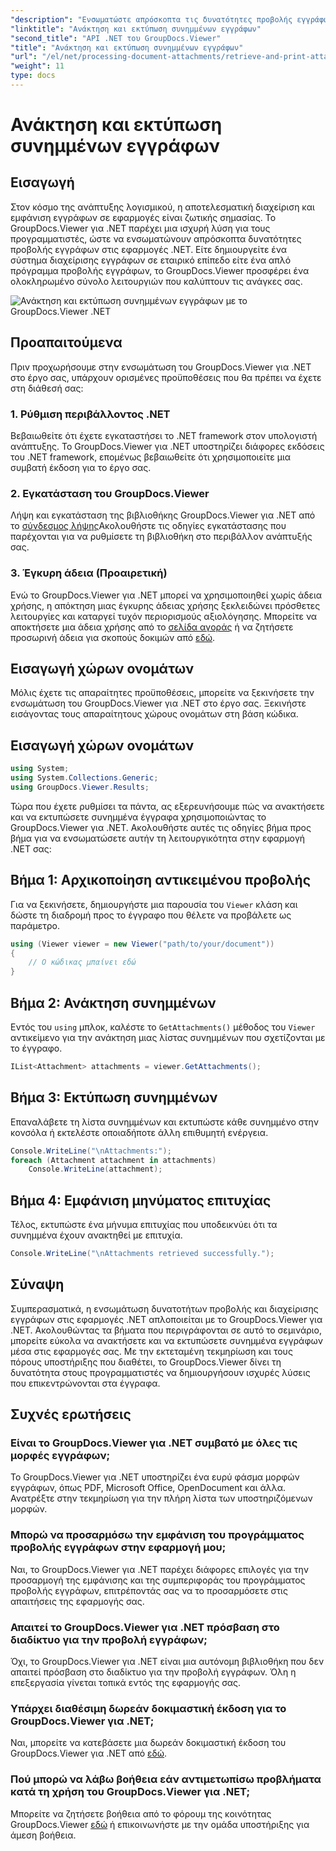 ```yaml
---
"description": "Ενσωματώστε απρόσκοπτα τις δυνατότητες προβολής εγγράφων στις εφαρμογές .NET με το GroupDocs.Viewer για .NET. Ανακτήστε και εκτυπώστε συνημμένα εγγράφων χωρίς κόπο."
"linktitle": "Ανάκτηση και εκτύπωση συνημμένων εγγράφων"
"second_title": "API .NET του GroupDocs.Viewer"
"title": "Ανάκτηση και εκτύπωση συνημμένων εγγράφων"
"url": "/el/net/processing-document-attachments/retrieve-and-print-attachments/"
"weight": 11
type: docs
---
```

# Ανάκτηση και εκτύπωση συνημμένων εγγράφων

## Εισαγωγή
Στον κόσμο της ανάπτυξης λογισμικού, η αποτελεσματική διαχείριση και εμφάνιση εγγράφων σε εφαρμογές είναι ζωτικής σημασίας. Το GroupDocs.Viewer για .NET παρέχει μια ισχυρή λύση για τους προγραμματιστές, ώστε να ενσωματώνουν απρόσκοπτα δυνατότητες προβολής εγγράφων στις εφαρμογές .NET. Είτε δημιουργείτε ένα σύστημα διαχείρισης εγγράφων σε εταιρικό επίπεδο είτε ένα απλό πρόγραμμα προβολής εγγράφων, το GroupDocs.Viewer προσφέρει ένα ολοκληρωμένο σύνολο λειτουργιών που καλύπτουν τις ανάγκες σας.

![Ανάκτηση και εκτύπωση συνημμένων εγγράφων με το GroupDocs.Viewer .NET](/viewer/processing-document-attachments/retrieve-and-print-document-attachments.png)

## Προαπαιτούμενα
Πριν προχωρήσουμε στην ενσωμάτωση του GroupDocs.Viewer για .NET στο έργο σας, υπάρχουν ορισμένες προϋποθέσεις που θα πρέπει να έχετε στη διάθεσή σας:
### 1. Ρύθμιση περιβάλλοντος .NET
Βεβαιωθείτε ότι έχετε εγκαταστήσει το .NET framework στον υπολογιστή ανάπτυξης. Το GroupDocs.Viewer για .NET υποστηρίζει διάφορες εκδόσεις του .NET framework, επομένως βεβαιωθείτε ότι χρησιμοποιείτε μια συμβατή έκδοση για το έργο σας.
### 2. Εγκατάσταση του GroupDocs.Viewer
Λήψη και εγκατάσταση της βιβλιοθήκης GroupDocs.Viewer για .NET από το [σύνδεσμος λήψης](https://releases.groupdocs.com/viewer/net/)Ακολουθήστε τις οδηγίες εγκατάστασης που παρέχονται για να ρυθμίσετε τη βιβλιοθήκη στο περιβάλλον ανάπτυξής σας.
### 3. Έγκυρη άδεια (Προαιρετική)
Ενώ το GroupDocs.Viewer για .NET μπορεί να χρησιμοποιηθεί χωρίς άδεια χρήσης, η απόκτηση μιας έγκυρης άδειας χρήσης ξεκλειδώνει πρόσθετες λειτουργίες και καταργεί τυχόν περιορισμούς αξιολόγησης. Μπορείτε να αποκτήσετε μια άδεια χρήσης από το [σελίδα αγοράς](https://purchase.groupdocs.com/buy) ή να ζητήσετε προσωρινή άδεια για σκοπούς δοκιμών από [εδώ](https://purchase.groupdocs.com/temporary-license/).

## Εισαγωγή χώρων ονομάτων
Μόλις έχετε τις απαραίτητες προϋποθέσεις, μπορείτε να ξεκινήσετε την ενσωμάτωση του GroupDocs.Viewer για .NET στο έργο σας. Ξεκινήστε εισάγοντας τους απαραίτητους χώρους ονομάτων στη βάση κώδικα.
## Εισαγωγή χώρων ονομάτων
```csharp
using System;
using System.Collections.Generic;
using GroupDocs.Viewer.Results;
```

Τώρα που έχετε ρυθμίσει τα πάντα, ας εξερευνήσουμε πώς να ανακτήσετε και να εκτυπώσετε συνημμένα έγγραφα χρησιμοποιώντας το GroupDocs.Viewer για .NET. Ακολουθήστε αυτές τις οδηγίες βήμα προς βήμα για να ενσωματώσετε αυτήν τη λειτουργικότητα στην εφαρμογή .NET σας:
## Βήμα 1: Αρχικοποίηση αντικειμένου προβολής
Για να ξεκινήσετε, δημιουργήστε μια παρουσία του `Viewer` κλάση και δώστε τη διαδρομή προς το έγγραφο που θέλετε να προβάλετε ως παράμετρο.
```csharp
using (Viewer viewer = new Viewer("path/to/your/document"))
{
    // Ο κώδικας μπαίνει εδώ
}
```
## Βήμα 2: Ανάκτηση συνημμένων
Εντός του `using` μπλοκ, καλέστε το `GetAttachments()` μέθοδος του `Viewer` αντικείμενο για την ανάκτηση μιας λίστας συνημμένων που σχετίζονται με το έγγραφο.
```csharp
IList<Attachment> attachments = viewer.GetAttachments();
```
## Βήμα 3: Εκτύπωση συνημμένων
Επαναλάβετε τη λίστα συνημμένων και εκτυπώστε κάθε συνημμένο στην κονσόλα ή εκτελέστε οποιαδήποτε άλλη επιθυμητή ενέργεια.
```csharp
Console.WriteLine("\nAttachments:");
foreach (Attachment attachment in attachments)
    Console.WriteLine(attachment);
```
## Βήμα 4: Εμφάνιση μηνύματος επιτυχίας
Τέλος, εκτυπώστε ένα μήνυμα επιτυχίας που υποδεικνύει ότι τα συνημμένα έχουν ανακτηθεί με επιτυχία.
```csharp
Console.WriteLine("\nAttachments retrieved successfully.");
```

## Σύναψη
Συμπερασματικά, η ενσωμάτωση δυνατοτήτων προβολής και διαχείρισης εγγράφων στις εφαρμογές .NET απλοποιείται με το GroupDocs.Viewer για .NET. Ακολουθώντας τα βήματα που περιγράφονται σε αυτό το σεμινάριο, μπορείτε εύκολα να ανακτήσετε και να εκτυπώσετε συνημμένα εγγράφων μέσα στις εφαρμογές σας. Με την εκτεταμένη τεκμηρίωση και τους πόρους υποστήριξης που διαθέτει, το GroupDocs.Viewer δίνει τη δυνατότητα στους προγραμματιστές να δημιουργήσουν ισχυρές λύσεις που επικεντρώνονται στα έγγραφα.
## Συχνές ερωτήσεις
### Είναι το GroupDocs.Viewer για .NET συμβατό με όλες τις μορφές εγγράφων;
Το GroupDocs.Viewer για .NET υποστηρίζει ένα ευρύ φάσμα μορφών εγγράφων, όπως PDF, Microsoft Office, OpenDocument και άλλα. Ανατρέξτε στην τεκμηρίωση για την πλήρη λίστα των υποστηριζόμενων μορφών.
### Μπορώ να προσαρμόσω την εμφάνιση του προγράμματος προβολής εγγράφων στην εφαρμογή μου;
Ναι, το GroupDocs.Viewer για .NET παρέχει διάφορες επιλογές για την προσαρμογή της εμφάνισης και της συμπεριφοράς του προγράμματος προβολής εγγράφων, επιτρέποντάς σας να το προσαρμόσετε στις απαιτήσεις της εφαρμογής σας.
### Απαιτεί το GroupDocs.Viewer για .NET πρόσβαση στο διαδίκτυο για την προβολή εγγράφων;
Όχι, το GroupDocs.Viewer για .NET είναι μια αυτόνομη βιβλιοθήκη που δεν απαιτεί πρόσβαση στο διαδίκτυο για την προβολή εγγράφων. Όλη η επεξεργασία γίνεται τοπικά εντός της εφαρμογής σας.
### Υπάρχει διαθέσιμη δωρεάν δοκιμαστική έκδοση για το GroupDocs.Viewer για .NET;
Ναι, μπορείτε να κατεβάσετε μια δωρεάν δοκιμαστική έκδοση του GroupDocs.Viewer για .NET από [εδώ](https://releases.groupdocs.com/).
### Πού μπορώ να λάβω βοήθεια εάν αντιμετωπίσω προβλήματα κατά τη χρήση του GroupDocs.Viewer για .NET;
Μπορείτε να ζητήσετε βοήθεια από το φόρουμ της κοινότητας GroupDocs.Viewer [εδώ](https://forum.groupdocs.com/c/viewer/9) ή επικοινωνήστε με την ομάδα υποστήριξης για άμεση βοήθεια.